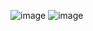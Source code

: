![image](https://github.com/user-attachments/assets/093fe420-b344-4e26-8073-ab6be638e6fe)
![image](https://github.com/user-attachments/assets/6e08fa57-98e6-4010-80c8-dc69fa4f5f8c)

